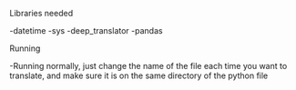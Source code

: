 Libraries needed

-datetime
-sys
-deep_translator 
-pandas

Running

-Running normally, just change the name of the file each time you want to translate, and make sure it is on the same directory of the python file



